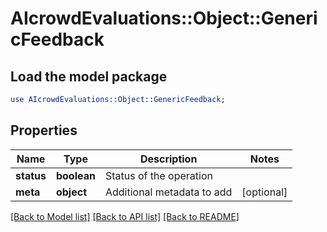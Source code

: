 # AIcrowdEvaluations::Object::GenericFeedback

## Load the model package
```perl
use AIcrowdEvaluations::Object::GenericFeedback;
```

## Properties
Name | Type | Description | Notes
------------ | ------------- | ------------- | -------------
**status** | **boolean** | Status of the operation | 
**meta** | **object** | Additional metadata to add | [optional] 

[[Back to Model list]](../README.md#documentation-for-models) [[Back to API list]](../README.md#documentation-for-api-endpoints) [[Back to README]](../README.md)


